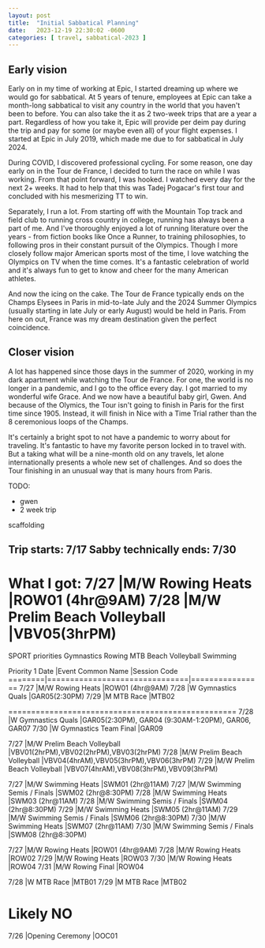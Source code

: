 ```yaml
---
layout: post
title:  "Initial Sabbatical Planning"
date:   2023-12-19 22:30:02 -0600
categories: [ travel, sabbatical-2023 ]
---
```


## Early vision
Early on in my time of working at Epic, I started 
dreaming up where we would go for sabbatical. At
5 years of tenure, employees at Epic can take a 
month-long sabbatical to visit any country in 
the world that you haven't been to before. 
You can also take the it as 2 two-week trips
that are a year a part. Regardless of how you take
it, Epic will provide per deim pay during the 
trip and pay for some (or maybe even all) of your 
flight expenses. I started at Epic in July 2019, 
which made me due to for sabbatical in July 2024.

During COVID, I discovered professional cycling. 
For some reason, one day early on in the Tour de France,
I decided to turn the race on while I was working. From that
point forward, I was hooked. I watched every day for
the next 2+ weeks. It had to help that this
was Tadej Pogacar's first tour and concluded with his
mesmerizing TT to win. 

Separately, I run a lot. From starting
off with the Mountain Top track and field club to 
running cross country in college, running has always been
a part of me. And I've thoroughly enjoyed a lot of running
literature over the years - from fiction books like 
Once a Runner, to training philosophies, to following
pros in their constant pursuit of the Olympics. Though
I more closely follow major American sports most
of the time, I love watching the Olympics on TV when the
time comes. It's a fantastic celebration of world
and it's always fun to get to know and cheer for the 
many American athletes. 

And now the icing on the cake. The Tour de France typically
ends on the Champs Elysees in Paris in mid-to-late July and
the 2024 Summer Olympics (usually starting in late July or early
August) would be held in Paris. From here on out, France
was my dream destination given the perfect coincidence.

## Closer vision
A lot has happened since those days in the summer of 2020,
working in my dark apartment while watching the Tour 
de France. For one, the world is no longer in a pandemic, and 
I go to the office every day. I got married to my 
wonderful wife Grace. And we now have a beautiful baby
girl, Gwen.
And because of the Olymics, the Tour isn't going to finish in 
Paris for the first time since 1905. Instead, it will finish
in Nice with a Time Trial rather than the 8 ceremonious loops
of the Champs.

It's certainly a bright spot to not have a pandemic to worry
about for traveling. It's fantastic to have my favorite 
person locked in to travel with. But a taking what will be a 
nine-month old on any travels, let alone internationally
presents a whole new set of challenges. And so does the 
Tour finishing in an unusual way that is many hours from
Paris.

TODO: 
- gwen
- 2 week trip

scaffolding

Trip starts: 7/17
Sabby technically ends: 7/30
-------------------------------------------------------------------------------


What I got:
7/27	|M/W Rowing Heats		|ROW01 (4hr@9AM)
7/28	|M/W Prelim Beach Volleyball	|VBV05(3hrPM)
========================================================
SPORT priorities
Gymnastics
Rowing
MTB
Beach Volleyball
Swimming

Priority 1
Date	|Event Common Name		|Session Code
========|===============================|================
7/27	|M/W Rowing Heats		|ROW01 (4hr@9AM)
7/28	|W Gymnastics Quals		|GAR05(2:30PM)
7/29	|M MTB Race			|MTB02

==================================================
7/28	|W Gymnastics Quals		|GAR05(2:30PM), GAR04 (9:30AM-1:20PM),  GAR06, GAR07
7/30	|W Gymnastics Team Final	|GAR09

7/27	|M/W Prelim Beach Volleyball	|VBV01(2hrPM),VBV02(2hrPM),VBV03(2hrPM)
7/28	|M/W Prelim Beach Volleyball	|VBV04(4hrAM),VBV05(3hrPM),VBV06(3hrPM)
7/29	|M/W Prelim Beach Volleyball	|VBV07(4hrAM),VBV08(3hrPM),VBV09(3hrPM)

7/27	|M/W Swimming Heats		|SWM01 (2hr@11AM)
7/27	|M/W Swimming Semis / Finals	|SWM02 (2hr@8:30PM)
7/28	|M/W Swimming Heats		|SWM03 (2hr@11AM)
7/28	|M/W Swimming Semis / Finals	|SWM04 (2hr@8:30PM)
7/29	|M/W Swimming Heats		|SWM05 (2hr@11AM)
7/29	|M/W Swimming Semis / Finals	|SWM06 (2hr@8:30PM)
7/30	|M/W Swimming Heats		|SWM07 (2hr@11AM)
7/30	|M/W Swimming Semis / Finals	|SWM08 (2hr@8:30PM)

7/27	|M/W Rowing Heats		|ROW01 (4hr@9AM)
7/28	|M/W Rowing Heats		|ROW02
7/29	|M/W Rowing Heats		|ROW03
7/30	|M/W Rowing Heats		|ROW04
7/31	|M/W Rowing Final		|ROW04

7/28	|W MTB Race			|MTB01
7/29	|M MTB Race			|MTB02

Likely NO
=================================================
7/26	|Opening Ceremony		|OOC01


